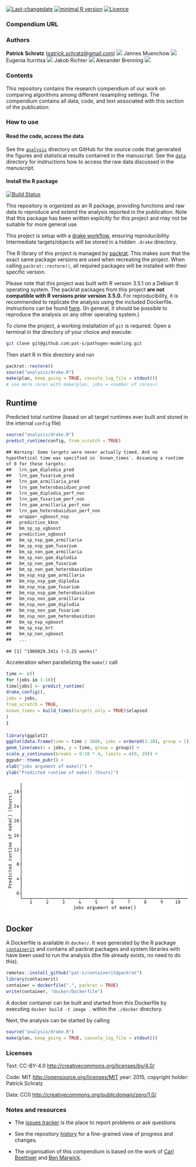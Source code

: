 
[![Last-changedate](https://img.shields.io/badge/last%20change-2019--01--29-brightgreen.svg)](https://github.com/pat-s/pathogen-modeling/commits/master) [![minimal R version](https://img.shields.io/badge/R%3E%3D-3.5.0-brightgreen.svg)](https://cran.r-project.org/) [![Licence](https://img.shields.io/github/license/mashape/apistatus.svg)](http://choosealicense.com/licenses/mit/)
<!-- [![Travis-CI Build Status](https://travis-ci.org/pat-s/pathogen-modeling.png?branch=master)](https://travis-ci.org/pat-s/pathogen-modeling)  -->

### Compendium URL

### Authors

**Patrick Schratz** (<patrick.schratz@gmail.com>) [![](https://orcid.org/sites/default/files/images/orcid_16x16.png)](http://orcid.org/0000-0003-0748-6624)
Jannes Muenchow [![](https://orcid.org/sites/default/files/images/orcid_16x16.png)](http://orcid.org/0000-0001-7834-4717)
Eugenia Iturritxa [![](https://orcid.org/sites/default/files/images/orcid_16x16.png)](http://orcid.org/0000-0002-0577-3315)
Jakob Richter [![](https://orcid.org/sites/default/files/images/orcid_16x16.png)](http://orcid.org/0000-0003-4481-5554)
Alexander Brenning [![](https://orcid.org/sites/default/files/images/orcid_16x16.png)](http://orcid.org/0000-0001-6640-679X)

### Contents

This repository contains the research compendium of our work on comparing algorithms among different resampling settings. The compendium contains all data, code, and text associated with this section of the publication:

### How to use

#### Read the code, access the data

See the [`analysis`](https://github.com/pat-s/pathogen-modeling/tree/master/analysis) directory on GitHub for the source code that generated the figures and statistical results contained in the manuscript. See the [`data`](https://github.com/pat-s/pathogen-modeling/tree/master/analysis/data) directory for instructions how to access the raw data discussed in the manuscript.

#### Install the R package

[![Build Status](https://travis-ci.org/pat-s/pathogen-modeling.svg?branch=master)](https://travis-ci.org/pat-s/pathogen-modeling)

This repository is organized as an R package, providing functions and raw data to reproduce and extend the analysis reported in the publication. Note that this package has been written explicitly for this project and may not be suitable for more general use.

This project is setup with a [drake workflow](https://github.com/ropensci/drake), ensuring reproducibility. Intermediate targets/objects will be stored in a hidden `.drake` directory.

The R library of this project is managed by [packrat](https://rstudio.github.io/packrat/). This makes sure that the exact same package versions are used when recreating the project. When calling `packrat::restore()`, all required packages will be installed with their specific version.

Please note that this project was built with R version 3.5.1 on a Debian 9 operating system. The packrat packages from this project **are not compatible with R versions prior version 3.5.0.** For reproducibility, it is recommended to replicate the analysis using the included Dockerfile. Instructions can be found [ħere](https://github.com/pat-s/pathogen-modeling#docker). (In general, it should be possible to reproduce the analysis on any other operating system.)

To clone the project, a working installation of `git` is required. Open a terminal in the directory of your choice and execute:

``` sh
git clone git@github.com:pat-s/pathogen-modeling.git
```

Then start R in this directory and run

``` r
packrat::restore()
source("analysis/drake.R")
make(plan, keep_going = TRUE, console_log_file = stdout()) 
# use more cores with make(plan, jobs = <number of cores>)
```

Runtime
-------

Predicted total runtime (based on all target runtimes ever built and stored in the internal `config` file)

``` r
source("analysis/drake.R")
predict_runtime(config, from_scratch = TRUE)
```

    ## Warning: Some targets were never actually timed, And no hypothetical time was specified in `known_times`. Assuming a runtime of 0 for these targets:
    ##   lrn_gam_diplodia_pred
    ##   lrn_gam_fusarium_pred
    ##   lrn_gam_armillaria_pred
    ##   lrn_gam_heterobasidion_pred
    ##   lrn_gam_diplodia_perf_non
    ##   lrn_gam_fusarium_perf_non
    ##   lrn_gam_armillaria_perf_non
    ##   lrn_gam_heterobasidion_perf_non
    ##   wrapper_xgboost_nsp
    ##   prediction_kknn
    ##   bm_sp_sp_xgboost
    ##   prediction_xgboost
    ##   bm_sp_nsp_gam_armillaria
    ##   bm_sp_nsp_gam_fusarium
    ##   bm_sp_non_gam_armillaria
    ##   bm_sp_non_gam_diplodia
    ##   bm_sp_non_gam_fusarium
    ##   bm_sp_non_gam_heterobasidion
    ##   bm_nsp_nsp_gam_armillaria
    ##   bm_nsp_nsp_gam_diplodia
    ##   bm_nsp_nsp_gam_fusarium
    ##   bm_nsp_nsp_gam_heterobasidion
    ##   bm_nsp_non_gam_armillaria
    ##   bm_nsp_non_gam_diplodia
    ##   bm_nsp_non_gam_fusarium
    ##   bm_nsp_non_gam_heterobasidion
    ##   bm_sp_nsp_xgboost
    ##   bm_sp_nsp_brt
    ##   bm_sp_non_xgboost
    ##   ...

    ## [1] "1968029.341s (~3.25 weeks)"

Acceleration when parallelizing the `make()` call

``` r
time <- c()
for (jobs in 1:10){
time[jobs] <- predict_runtime(
drake_config(),
jobs = jobs,
from_scratch = TRUE,
known_times = build_times(targets_only = TRUE)$elapsed
)
}

library(ggplot2)
ggplot(data.frame(time = time / 3600, jobs = ordered(1:10), group = 1)) +
geom_line(aes(x = jobs, y = time, group = group)) +
scale_y_continuous(breaks = 0:10 * 4, limits = c(0, 29)) +
ggpubr::theme_pubr() +
xlab("jobs argument of make()") +
ylab("Predicted runtime of make() (hours)")
```

![](README_files/figure-markdown_github/README-6-1.png)

Docker
------

A Dockerfile is available in `docker/`. It was generated by the R package [`containerit`](https://github.com/o2r-project/containerit) and contains all packrat packages and system libraries with have been used to run the analysis (the file already exists, no need to do this).

``` r
remotes::install_github("pat-s/containerit@packrat")
library(containerit)
container = dockerfile(".", packrat = TRUE)
write(container, "docker/Dockerfile")
```

A docker container can be built and started from this Dockerfile by executing `docker build -t image .` within the `./docker` directory.

Next, the analysis can be started by calling

``` r
source("analysis/drake.R")
make(plan, keep_going = TRUE, console_log_file = stdout()) 
```

### Licenses

Text: CC-BY-4.0 <http://creativecommons.org/licenses/by/4.0/>

Code: MIT <http://opensource.org/licenses/MIT> year: 2015, copyright holder: Patrick Schratz

Data: CC0 <http://creativecommons.org/publicdomain/zero/1.0/>

### Notes and resources

-   The [issues tracker](https://github.com/pat-s/pathogen-modeling/issues) is the place to report problems or ask questions

-   See the repository [history](https://github.com/pat-s/pathogen-modeling/commits/master) for a fine-grained view of progress and changes.

-   The organisation of this compendium is based on the work of [Carl Boettiger](http://www.carlboettiger.info/) and [Ben Marwick](https://github.com/benmarwick).
